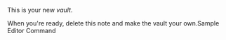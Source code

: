 This is your new *vault*.



When you're ready, delete this note and make the vault your own.Sample Editor Command




